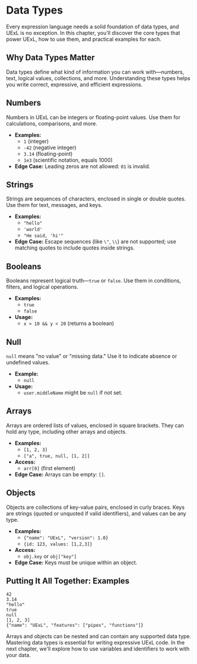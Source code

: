 # Data Types

Every expression language needs a solid foundation of data types, and UExL is no exception. In this chapter, you'll discover the core types that power UExL, how to use them, and practical examples for each.

## Why Data Types Matter
Data types define what kind of information you can work with—numbers, text, logical values, collections, and more. Understanding these types helps you write correct, expressive, and efficient expressions.

## Numbers
Numbers in UExL can be integers or floating-point values. Use them for calculations, comparisons, and more.
- **Examples:**
  - `1` (integer)
  - `-42` (negative integer)
  - `3.14` (floating-point)
  - `1e3` (scientific notation, equals 1000)
- **Edge Case:** Leading zeros are not allowed: `01` is invalid.

## Strings
Strings are sequences of characters, enclosed in single or double quotes. Use them for text, messages, and keys.
- **Examples:**
  - `"hello"`
  - `'world'`
  - `"He said, 'hi'"`
- **Edge Case:** Escape sequences (like `\"`, `\\`) are not supported; use matching quotes to include quotes inside strings.

## Booleans
Booleans represent logical truth—`true` or `false`. Use them in conditions, filters, and logical operations.
- **Examples:**
  - `true`
  - `false`
- **Usage:**
  - `x > 10 && y < 20` (returns a boolean)

## Null
`null` means "no value" or "missing data." Use it to indicate absence or undefined values.
- **Example:**
  - `null`
- **Usage:**
  - `user.middleName` might be `null` if not set.

## Arrays
Arrays are ordered lists of values, enclosed in square brackets. They can hold any type, including other arrays and objects.
- **Examples:**
  - `[1, 2, 3]`
  - `["a", true, null, [1, 2]]`
- **Access:**
  - `arr[0]` (first element)
- **Edge Case:** Arrays can be empty: `[]`.

## Objects
Objects are collections of key-value pairs, enclosed in curly braces. Keys are strings (quoted or unquoted if valid identifiers), and values can be any type.
- **Examples:**
  - `{"name": "UExL", "version": 1.0}`
  - `{id: 123, values: [1,2,3]}`
- **Access:**
  - `obj.key` or `obj["key"]`
- **Edge Case:** Keys must be unique within an object.

## Putting It All Together: Examples
```
42
3.14
"hello"
true
null
[1, 2, 3]
{"name": "UExL", "features": ["pipes", "functions"]}
```

Arrays and objects can be nested and can contain any supported data type. Mastering data types is essential for writing expressive UExL code. In the next chapter, we'll explore how to use variables and identifiers to work with your data.
